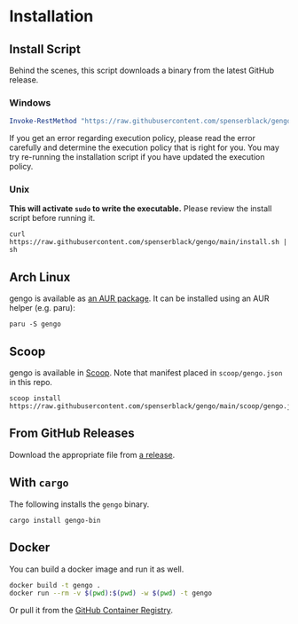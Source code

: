 # Installation

## Install Script

Behind the scenes, this script downloads a binary from the latest GitHub release.

### Windows

```powershell
Invoke-RestMethod "https://raw.githubusercontent.com/spenserblack/gengo/main/install.ps1" | Invoke-Expression
```

If you get an error regarding execution policy, please read the error carefully and determine the execution policy that is right for you. You may try re-running the installation script if you have updated the execution policy.

### Unix

**This will activate `sudo` to write the executable.** Please review the install script before
running it.

```shell
curl https://raw.githubusercontent.com/spenserblack/gengo/main/install.sh | sh
```

## Arch Linux

gengo is available as [an AUR package](https://aur.archlinux.org/packages/gengo/).
It can be installed using an AUR helper (e.g. paru):

```shell
paru -S gengo
```

## Scoop

gengo is available in [Scoop](https://scoop.sh). Note that manifest placed in `scoop/gengo.json` in this repo.
```shell
scoop install https://raw.githubusercontent.com/spenserblack/gengo/main/scoop/gengo.json
```

## From GitHub Releases

Download the appropriate file from [a release](https://github.com/spenserblack/gengo/releases).

## With `cargo`

The following installs the `gengo` binary.

```shell
cargo install gengo-bin
```

## Docker

You can build a docker image and run it as well.

```bash
docker build -t gengo .
docker run --rm -v $(pwd):$(pwd) -w $(pwd) -t gengo
```

Or pull it from the [GitHub Container Registry][ghcr-package].

[ghcr-package]: https://github.com/users/spenserblack/packages/container/package/gengo
